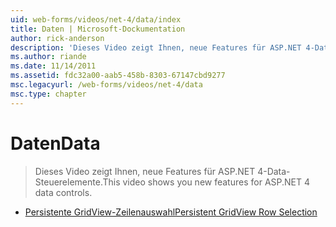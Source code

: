```yaml
---
uid: web-forms/videos/net-4/data/index
title: Daten | Microsoft-Dockumentation
author: rick-anderson
description: 'Dieses Video zeigt Ihnen, neue Features für ASP.NET 4-Data-Steuerelemente.'
ms.author: riande
ms.date: 11/14/2011
ms.assetid: fdc32a00-aab5-458b-8303-67147cbd9277
msc.legacyurl: /web-forms/videos/net-4/data
msc.type: chapter
---
```

<a name="data"></a><span data-ttu-id="b2eac-103">Daten</span><span class="sxs-lookup"><span data-stu-id="b2eac-103">Data</span></span>
====================
> <span data-ttu-id="b2eac-104">Dieses Video zeigt Ihnen, neue Features für ASP.NET 4-Data-Steuerelemente.</span><span class="sxs-lookup"><span data-stu-id="b2eac-104">This video shows you new features for ASP.NET 4 data controls.</span></span>


- [<span data-ttu-id="b2eac-105">Persistente GridView-Zeilenauswahl</span><span class="sxs-lookup"><span data-stu-id="b2eac-105">Persistent GridView Row Selection</span></span>](aspnet-4-quick-hit-persistent-gridview-row-selection.md)
